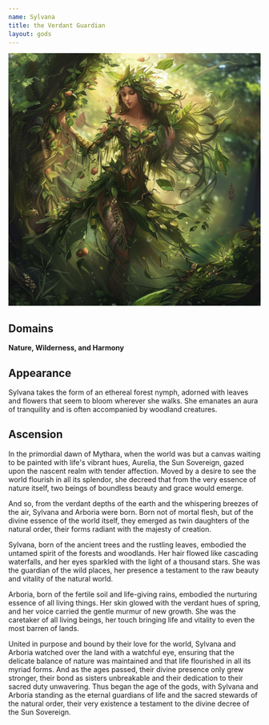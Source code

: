 ```yaml
---
name: Sylvana
title: the Verdant Guardian
layout: gods
---
```

![Sylvana, the Verdant Guardian](../images/narwhalofwar_Sylvana_the_Verdant_Guardian_takes_the_form_of_an__081eff2c-2821-4b48-b3b5-4e24132b1e42.png)
## Domains
**Nature, Wilderness, and Harmony**

## Appearance 

Sylvana takes the form of an ethereal forest nymph, adorned with leaves and flowers that seem to bloom wherever she walks. She emanates an aura of tranquility and is often accompanied by woodland creatures.

## Ascension

In the primordial dawn of Mythara, when the world was but a canvas waiting to be painted with life's vibrant hues, Aurelia, the Sun Sovereign, gazed upon the nascent realm with tender affection. Moved by a desire to see the world flourish in all its splendor, she decreed that from the very essence of nature itself, two beings of boundless beauty and grace would emerge.

And so, from the verdant depths of the earth and the whispering breezes of the air, Sylvana and Arboria were born. Born not of mortal flesh, but of the divine essence of the world itself, they emerged as twin daughters of the natural order, their forms radiant with the majesty of creation.

Sylvana, born of the ancient trees and the rustling leaves, embodied the untamed spirit of the forests and woodlands. Her hair flowed like cascading waterfalls, and her eyes sparkled with the light of a thousand stars. She was the guardian of the wild places, her presence a testament to the raw beauty and vitality of the natural world.

Arboria, born of the fertile soil and life-giving rains, embodied the nurturing essence of all living things. Her skin glowed with the verdant hues of spring, and her voice carried the gentle murmur of new growth. She was the caretaker of all living beings, her touch bringing life and vitality to even the most barren of lands.

United in purpose and bound by their love for the world, Sylvana and Arboria watched over the land with a watchful eye, ensuring that the delicate balance of nature was maintained and that life flourished in all its myriad forms. And as the ages passed, their divine presence only grew stronger, their bond as sisters unbreakable and their dedication to their sacred duty unwavering. Thus began the age of the gods, with Sylvana and Arboria standing as the eternal guardians of life and the sacred stewards of the natural order, their very existence a testament to the divine decree of the Sun Sovereign.